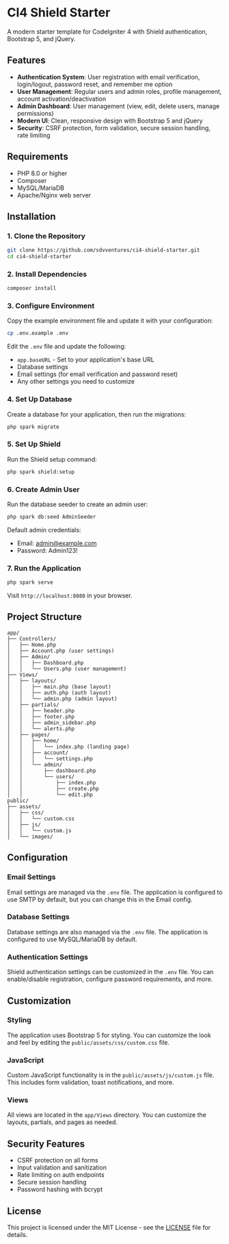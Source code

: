 # CI4 Shield Starter

A modern starter template for CodeIgniter 4 with Shield authentication, Bootstrap 5, and jQuery.

## Features

- **Authentication System**: User registration with email verification, login/logout, password reset, and remember me option
- **User Management**: Regular users and admin roles, profile management, account activation/deactivation
- **Admin Dashboard**: User management (view, edit, delete users, manage permissions)
- **Modern UI**: Clean, responsive design with Bootstrap 5 and jQuery
- **Security**: CSRF protection, form validation, secure session handling, rate limiting

## Requirements

- PHP 8.0 or higher
- Composer
- MySQL/MariaDB
- Apache/Nginx web server

## Installation

### 1. Clone the Repository

```bash
git clone https://github.com/sdvventures/ci4-shield-starter.git
cd ci4-shield-starter
```

### 2. Install Dependencies

```bash
composer install
```

### 3. Configure Environment

Copy the example environment file and update it with your configuration:

```bash
cp .env.example .env
```

Edit the `.env` file and update the following:

- `app.baseURL` - Set to your application's base URL
- Database settings
- Email settings (for email verification and password reset)
- Any other settings you need to customize

### 4. Set Up Database

Create a database for your application, then run the migrations:

```bash
php spark migrate
```

### 5. Set Up Shield

Run the Shield setup command:

```bash
php spark shield:setup
```

### 6. Create Admin User

Run the database seeder to create an admin user:

```bash
php spark db:seed AdminSeeder
```

Default admin credentials:
- Email: admin@example.com
- Password: Admin123!

### 7. Run the Application

```bash
php spark serve
```

Visit `http://localhost:8080` in your browser.

## Project Structure

```
app/
├── Controllers/
│   ├── Home.php
│   ├── Account.php (user settings)
│   ├── Admin/
│   │   ├── Dashboard.php
│   │   └── Users.php (user management)
├── Views/
│   ├── layouts/
│   │   ├── main.php (base layout)
│   │   ├── auth.php (auth layout)
│   │   └── admin.php (admin layout)
│   ├── partials/
│   │   ├── header.php
│   │   ├── footer.php
│   │   ├── admin_sidebar.php
│   │   └── alerts.php
│   ├── pages/
│   │   ├── home/
│   │   │   └── index.php (landing page)
│   │   ├── account/
│   │   │   └── settings.php
│   │   └── admin/
│   │       ├── dashboard.php
│   │       └── users/
│   │           ├── index.php
│   │           ├── create.php
│   │           └── edit.php
public/
├── assets/
│   ├── css/
│   │   └── custom.css
│   ├── js/
│   │   └── custom.js
│   └── images/
```

## Configuration

### Email Settings

Email settings are managed via the `.env` file. The application is configured to use SMTP by default, but you can change this in the Email config.

### Database Settings

Database settings are also managed via the `.env` file. The application is configured to use MySQL/MariaDB by default.

### Authentication Settings

Shield authentication settings can be customized in the `.env` file. You can enable/disable registration, configure password requirements, and more.

## Customization

### Styling

The application uses Bootstrap 5 for styling. You can customize the look and feel by editing the `public/assets/css/custom.css` file.

### JavaScript

Custom JavaScript functionality is in the `public/assets/js/custom.js` file. This includes form validation, toast notifications, and more.

### Views

All views are located in the `app/Views` directory. You can customize the layouts, partials, and pages as needed.

## Security Features

- CSRF protection on all forms
- Input validation and sanitization
- Rate limiting on auth endpoints
- Secure session handling
- Password hashing with bcrypt

## License

This project is licensed under the MIT License - see the [LICENSE](LICENSE) file for details.

